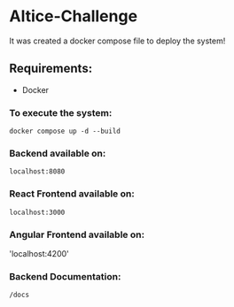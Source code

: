 # Altice-Challenge

It was created a docker compose file to deploy the system!

## Requirements:
- Docker

### To execute the system:
`docker compose up -d --build`

### Backend available on:
`localhost:8080`

### React Frontend available on:
`localhost:3000`

### Angular Frontend available on:
'localhost:4200'

### Backend Documentation:
`/docs`
